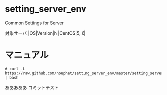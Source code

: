 setting_server_env
==================

Common Settings for Server

対象サーバ
|OS|Version|h
|CentOS|5, 6|

マニュアル
==================

```
# curl -L https://raw.github.com/nouphet/setting_server_env/master/setting_server_env.sh | bash
```
あああああ
コミットテスト